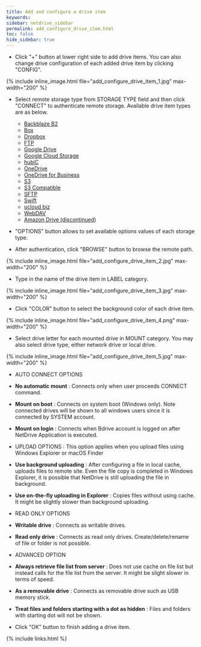 ```yaml
---
title: Add and configure a drive item
keywords:
sidebar: netdrive_sidebar
permalink: add_configure_drive_item.html
toc: false
hide_sidebar: true
---
```


- Click "+" button at lower right side to add drive items. You can also change drive configuration of each added drive item by clicking "CONFIG".

{% include inline_image.html file="add_configure_drive_item_1.jpg" max-width="200" %}

- Select remote storage type from STORAGE TYPE field and then click "CONNECT" to authenticate remote storage. Available drive item types are as below.

  - [Backblaze B2](config_backblaze_b2)
  - [Box](config_box)
  - [Dropbox](config_dropbox)
  - [FTP](config_ftp)
  - [Google Drive](config_google_drive)
  - [Google Cloud Storage](config_google_cloud_stroage)
  - [hubiC](config_hubic)
  - [OneDrive](config_onedrive)
  - [OneDrive for Business](config_onedrive_for_business)
  - [S3](config_s3)
  - [S3 Compatible](config_s3_compatible)
  - [SFTP](config_sftp)
  - [Swift](config_swift)
  - [ucloud biz](config_ucloud_biz)
  - [WebDAV](config_webdav)
  - [Amazon Drive (discontinued)](config_amazon_drive)

- "OPTIONS" button allows to set available options values of each storage type.

- After authentication, click "BROWSE" button to browse the remote path.

{% include inline_image.html file="add_configure_drive_item_2.jpg" max-width="200" %}

- Type in the name of the drive item in LABEL category.

{% include inline_image.html file="add_configure_drive_item_3.jpg" max-width="200" %}

- Click "COLOR" button to select the background color of each drive item.

{% include inline_image.html file="add_configure_drive_item_4.png" max-width="200" %}

- Select drive letter for each mounted drive in MOUNT category. You may also select drive type, either network drive or local drive.

{% include inline_image.html file="add_configure_drive_item_5.jpg" max-width="200" %}

- AUTO CONNECT OPTIONS

- **No automatic mount** : Connects only when user proceeds CONNECT command.
- **Mount on boot** : Connects on system boot (Windows only). Note connected drives will be shown to all windows users since it is connected by SYSTEM account.
- **Mount on login** : Connects when Bdrive account is logged on after NetDrive Application is executed.

- UPLOAD OPTIONS : This option applies when you upload files using Windows Explorer or macOS Finder

- **Use background uploading** : After configuring a file in local cache, uploads files to remote site. Even the file copy is completed in Windows Explorer, it is possible that NetDrive is still uploading the file in background.
- **Use on-the-fly uploading in Explorer** : Copies files without using cache. It might be slightly slower than background uploading.

- READ ONLY OPTIONS

- **Writable drive** : Connects as writable drives.
- **Read only drive** : Connects as read only drives. Create/delete/rename of file or folder is not possible.

- ADVANCED OPTION

- **Always retrieve file list from server** : Does not use cache on file list but instead calls for the file list from the server. It might be slight slower in terms of speed.
- **As a removable drive** : Connects as removable drive such as USB memory stick.
- **Treat files and folders starting with a dot as hidden** : Files and folders with starting dot will not be shown.

- Click "OK" button to finish adding a drive item.

{% include links.html %}
